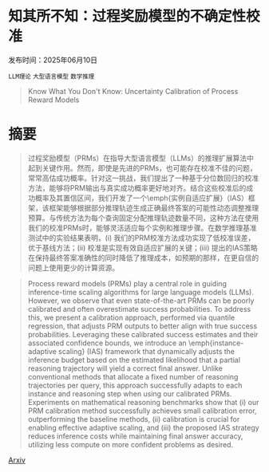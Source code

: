 # 知其所不知：过程奖励模型的不确定性校准

发布时间：2025年06月10日

`LLM理论` `大型语言模型` `数学推理`

> Know What You Don't Know: Uncertainty Calibration of Process Reward Models

# 摘要

> 过程奖励模型（PRMs）在指导大型语言模型（LLMs）的推理扩展算法中起到关键作用。然而，即使是先进的PRMs，也可能存在校准不佳的问题，常常高估成功概率。针对这一挑战，我们提出了一种基于分位数回归的校准方法，能够将PRM输出与真实成功概率更好地对齐。结合这些校准后的成功概率及其置信区间，我们开发了一个\emph{实例自适应扩展}（IAS）框架，该框架能够根据部分推理轨迹生成正确最终答案的可能性动态调整推理预算。与传统方法为每个查询固定分配推理轨迹数量不同，这种方法在使用我们的校准PRMs时，能够灵活适应每个实例和推理步骤。在数学推理基准测试中的实验结果表明，(i) 我们的PRM校准方法成功实现了低校准误差，优于基线方法；(ii) 校准是实现有效自适应扩展的关键；(iii) 提出的IAS策略在保持最终答案准确性的同时降低了推理成本，如预期的那样，在更自信的问题上使用更少的计算资源。

> Process reward models (PRMs) play a central role in guiding inference-time scaling algorithms for large language models (LLMs). However, we observe that even state-of-the-art PRMs can be poorly calibrated and often overestimate success probabilities. To address this, we present a calibration approach, performed via quantile regression, that adjusts PRM outputs to better align with true success probabilities. Leveraging these calibrated success estimates and their associated confidence bounds, we introduce an \emph{instance-adaptive scaling} (IAS) framework that dynamically adjusts the inference budget based on the estimated likelihood that a partial reasoning trajectory will yield a correct final answer. Unlike conventional methods that allocate a fixed number of reasoning trajectories per query, this approach successfully adapts to each instance and reasoning step when using our calibrated PRMs. Experiments on mathematical reasoning benchmarks show that (i) our PRM calibration method successfully achieves small calibration error, outperforming the baseline methods, (ii) calibration is crucial for enabling effective adaptive scaling, and (iii) the proposed IAS strategy reduces inference costs while maintaining final answer accuracy, utilizing less compute on more confident problems as desired.

[Arxiv](https://arxiv.org/abs/2506.09338)